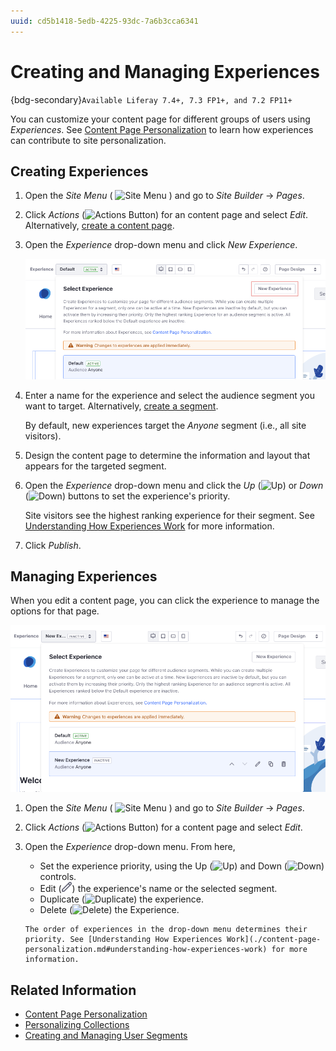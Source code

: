 ```yaml
---
uuid: cd5b1418-5edb-4225-93dc-7a6b3cca6341
---
```

# Creating and Managing Experiences

{bdg-secondary}`Available Liferay 7.4+, 7.3 FP1+, and 7.2 FP11+`

You can customize your content page for different groups of users using *Experiences*. See [Content Page Personalization](./content-page-personalization.md) to learn how experiences can contribute to site personalization.

## Creating Experiences

1. Open the *Site Menu* ( ![Site Menu](../../../images/icon-product-menu.png) ) and go to *Site Builder* &rarr; *Pages*.

1. Click *Actions* (![Actions Button](../../../images/icon-actions.png)) for an content page and select *Edit*. Alternatively, [create a content page](../../creating-pages/using-content-pages.md).

1. Open the *Experience* drop-down menu and click *New Experience*.

   ![Open the Experience drop-down menu and click New Experience.](./creating-and-managing-experiences/images/01.png)

1. Enter a name for the experience and select the audience segment you want to target. Alternatively, [create a segment](../segmentation/creating-and-managing-user-segments.md).

   By default, new experiences target the *Anyone* segment (i.e., all site visitors).

1. Design the content page to determine the information and layout that appears for the targeted segment.

1. Open the *Experience* drop-down menu and click the *Up* (![Up](../../../images/icon-angle-up.png)) or *Down* (![Down](../../../images/icon-angle-down.png)) buttons to set the experience's priority.

   Site visitors see the highest ranking experience for their segment. See [Understanding How Experiences Work](./content-page-personalization.md#understanding-how-experiences-work) for more information.

1. Click *Publish*.

## Managing Experiences

When you edit a content page, you can click the experience to manage the options for that page.

![You can add, edit, delete, or change priority for Experiences.](./creating-and-managing-experiences/images/03.png)

1. Open the *Site Menu* ( ![Site Menu](../../../images/icon-product-menu.png) ) and go to *Site Builder* &rarr; *Pages*.

1. Click *Actions* (![Actions Button](../../../images/icon-actions.png)) for a content page and select *Edit*.

1. Open the *Experience* drop-down menu. From here,

   * Set the experience priority, using the Up (![Up](../../../images/icon-angle-up.png)) and Down (![Down](../../../images/icon-angle-down.png)) controls.
   * Edit (![Edit](../../../images/icon-edit.png)) the experience's name or the selected segment.
   * Duplicate (![Duplicate](../../../images/icon-copy.png)) the experience.
   * Delete (![Delete](../../../images/icon-delete.png)) the Experience.

   ```{important}
   The order of experiences in the drop-down menu determines their priority. See [Understanding How Experiences Work](./content-page-personalization.md#understanding-how-experiences-work) for more information.
   ```

## Related Information

- [Content Page Personalization](./content-page-personalization.md)
- [Personalizing Collections](./personalizing-collections.md)
- [Creating and Managing User Segments](../segmentation/creating-and-managing-user-segments.md)
